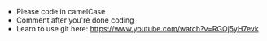 - Please code in camelCase 
- Comment after you're done coding
- Learn to use git here: https://www.youtube.com/watch?v=RGOj5yH7evk
